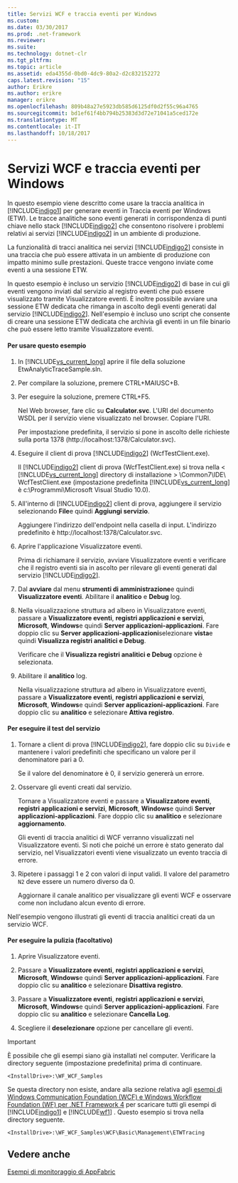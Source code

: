 ```yaml
---
title: Servizi WCF e traccia eventi per Windows
ms.custom: 
ms.date: 03/30/2017
ms.prod: .net-framework
ms.reviewer: 
ms.suite: 
ms.technology: dotnet-clr
ms.tgt_pltfrm: 
ms.topic: article
ms.assetid: eda4355d-0bd0-4dc9-80a2-d2c832152272
caps.latest.revision: "15"
author: Erikre
ms.author: erikre
manager: erikre
ms.openlocfilehash: 809b48a27e5923db585d6125df0d2f55c96a4765
ms.sourcegitcommit: bd1ef61f4bb794b25383d3d72e71041a5ced172e
ms.translationtype: MT
ms.contentlocale: it-IT
ms.lasthandoff: 10/18/2017
---
```

# <a name="wcf-services-and-event-tracing-for-windows"></a>Servizi WCF e traccia eventi per Windows
In questo esempio viene descritto come usare la traccia analitica in [!INCLUDE[indigo1](../../../../includes/indigo1-md.md)] per generare eventi in Traccia eventi per Windows (ETW). Le tracce analitiche sono eventi generati in corrispondenza di punti chiave nello stack [!INCLUDE[indigo2](../../../../includes/indigo2-md.md)] che consentono risolvere i problemi relativi ai servizi [!INCLUDE[indigo2](../../../../includes/indigo2-md.md)] in un ambiente di produzione.  
  
 La funzionalità di tracci analitica nei servizi [!INCLUDE[indigo2](../../../../includes/indigo2-md.md)] consiste in una traccia che può essere attivata in un ambiente di produzione con impatto minimo sulle prestazioni. Queste tracce vengono inviate come eventi a una sessione ETW.  
  
 In questo esempio è incluso un servizio [!INCLUDE[indigo2](../../../../includes/indigo2-md.md)] di base in cui gli eventi vengono inviati dal servizio al registro eventi che può essere visualizzato tramite Visualizzatore eventi. È inoltre possibile avviare una sessione ETW dedicata che rimanga in ascolto degli eventi generati dal servizio [!INCLUDE[indigo2](../../../../includes/indigo2-md.md)]. Nell'esempio è incluso uno script che consente di creare una sessione ETW dedicata che archivia gli eventi in un file binario che può essere letto tramite Visualizzatore eventi.  
  
#### <a name="to-use-this-sample"></a>Per usare questo esempio  
  
1.  In [!INCLUDE[vs_current_long](../../../../includes/vs-current-long-md.md)] aprire il file della soluzione EtwAnalyticTraceSample.sln.  
  
2.  Per compilare la soluzione, premere CTRL+MAIUSC+B.  
  
3.  Per eseguire la soluzione, premere CTRL+F5.  
  
     Nel Web browser, fare clic su **Calculator.svc**. L'URI del documento WSDL per il servizio viene visualizzato nel browser. Copiare l'URI.  
  
     Per impostazione predefinita, il servizio si pone in ascolto delle richieste sulla porta 1378 (http://localhost:1378/Calculator.svc).  
  
4.  Eseguire il client di prova [!INCLUDE[indigo2](../../../../includes/indigo2-md.md)] (WcfTestClient.exe).  
  
     Il [!INCLUDE[indigo2](../../../../includes/indigo2-md.md)] client di prova (WcfTestClient.exe) si trova nella \< [!INCLUDE[vs_current_long](../../../../includes/vs-current-long-md.md)] directory di installazione > \Common7\IDE\ WcfTestClient.exe (impostazione predefinita [!INCLUDE[vs_current_long](../../../../includes/vs-current-long-md.md)] è c:\Programmi\Microsoft Visual Studio 10.0).  
  
5.  All'interno di [!INCLUDE[indigo2](../../../../includes/indigo2-md.md)] client di prova, aggiungere il servizio selezionando **File**e quindi **Aggiungi servizio**.  
  
     Aggiungere l'indirizzo dell'endpoint nella casella di input. L'indirizzo predefinito è http://localhost:1378/Calculator.svc.  
  
6.  Aprire l'applicazione Visualizzatore eventi.  
  
     Prima di richiamare il servizio, avviare Visualizzatore eventi e verificare che il registro eventi sia in ascolto per rilevare gli eventi generati dal servizio [!INCLUDE[indigo2](../../../../includes/indigo2-md.md)].  
  
7.  Dal **avviare** dal menu **strumenti di amministrazione**e quindi **Visualizzatore eventi**.  Abilitare il **analitico** e **Debug** log.  
  
8.  Nella visualizzazione struttura ad albero in Visualizzatore eventi, passare a **Visualizzatore eventi**, **registri applicazioni e servizi**, **Microsoft**, **Windows**e quindi **Server applicazioni-applicazioni**. Fare doppio clic su **Server applicazioni-applicazioni**selezionare **vista**e quindi **Visualizza registri analitici e Debug**.  
  
     Verificare che il **Visualizza registri analitici e Debug** opzione è selezionata.  
  
9. Abilitare il **analitico** log.  
  
     Nella visualizzazione struttura ad albero in Visualizzatore eventi, passare a **Visualizzatore eventi**, **registri applicazioni e servizi**, **Microsoft**, **Windows**e quindi **Server applicazioni-applicazioni**. Fare doppio clic su **analitico** e selezionare **Attiva registro**.  
  
#### <a name="to-test-the-service"></a>Per eseguire il test del servizio  
  
1.  Tornare a client di prova [!INCLUDE[indigo2](../../../../includes/indigo2-md.md)], fare doppio clic su `Divide` e mantenere i valori predefiniti che specificano un valore per il denominatore pari a 0.  
  
     Se il valore del denominatore è 0, il servizio genererà un errore.  
  
2.  Osservare gli eventi creati dal servizio.  
  
     Tornare a Visualizzatore eventi e passare a **Visualizzatore eventi**, **registri applicazioni e servizi**, **Microsoft**, **Windows**e quindi **Server applicazioni-applicazioni**. Fare doppio clic su **analitico** e selezionare **aggiornamento**.  
  
     Gli eventi di traccia analitici di WCF verranno visualizzati nel Visualizzatore eventi. Si noti che poiché un errore è stato generato dal servizio, nel Visualizzatori eventi viene visualizzato un evento traccia di errore.  
  
3.  Ripetere i passaggi 1 e 2 con valori di input validi. Il valore del parametro `N2` deve essere un numero diverso da 0.  
  
     Aggiornare il canale analitico per visualizzare gli eventi WCF e osservare come non includano alcun evento di errore.  
  
 Nell'esempio vengono illustrati gli eventi di traccia analitici creati da un servizio WCF.  
  
#### <a name="to-cleanup-optional"></a>Per eseguire la pulizia (facoltativo)  
  
1.  Aprire Visualizzatore eventi.  
  
2.  Passare a **Visualizzatore eventi**, **registri applicazioni e servizi**, **Microsoft**, **Windows**e quindi  **Server applicazioni-applicazioni**. Fare doppio clic su **analitico** e selezionare **Disattiva registro**.  
  
3.  Passare a **Visualizzatore eventi**, **registri applicazioni e servizi**, **Microsoft**, **Windows**e quindi  **Server applicazioni-applicazioni**. Fare doppio clic su **analitico** e selezionare **Cancella Log**.  
  
4.  Scegliere il **deselezionare** opzione per cancellare gli eventi.  
  
> [!IMPORTANT]
>  È possibile che gli esempi siano già installati nel computer. Verificare la directory seguente (impostazione predefinita) prima di continuare.  
>   
>  `<InstallDrive>:\WF_WCF_Samples`  
>   
>  Se questa directory non esiste, andare alla sezione relativa agli [esempi di Windows Communication Foundation (WCF) e Windows Workflow Foundation (WF) per .NET Framework 4](http://go.microsoft.com/fwlink/?LinkId=150780) per scaricare tutti gli esempi di [!INCLUDE[indigo1](../../../../includes/indigo1-md.md)] e [!INCLUDE[wf1](../../../../includes/wf1-md.md)] . Questo esempio si trova nella directory seguente.  
>   
>  `<InstallDrive>:\WF_WCF_Samples\WCF\Basic\Management\ETWTracing`  
  
## <a name="see-also"></a>Vedere anche  
 [Esempi di monitoraggio di AppFabric](http://go.microsoft.com/fwlink/?LinkId=193959)
